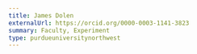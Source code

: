```yaml
---
title: James Dolen
externalUrl: https://orcid.org/0000-0003-1141-3823
summary: Faculty, Experiment
type: purdueuniversitynorthwest
---
```


